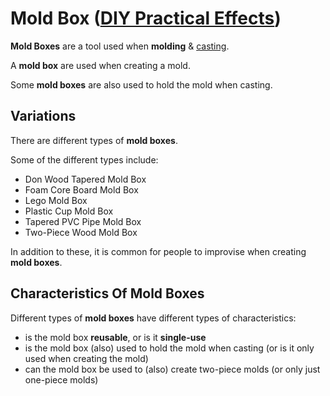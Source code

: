# Mold Box ([DIY Practical Effects](../../README.md))

**Mold Boxes** are a tool used when **molding** & [casting](../section/casting/README.md).

A **mold box** are used when creating a mold.

Some **mold boxes** are also used to hold the mold when casting.

## Variations

There are different types of **mold boxes**.

Some of the different types include:

* Don Wood Tapered Mold Box
* Foam Core Board Mold Box
* Lego Mold Box
* Plastic Cup Mold Box
* Tapered PVC Pipe Mold Box
* Two-Piece Wood Mold Box

In addition to these, it is common for people to improvise when creating **mold boxes**.

## Characteristics Of Mold Boxes

Different types of **mold boxes** have different types of characteristics:

* is the mold box **reusable**, or is it **single-use**
* is the mold box (also) used to hold the mold when casting (or is it only used when creating the mold)
* can the mold box be used to (also) create two-piece molds (or only just one-piece molds)
